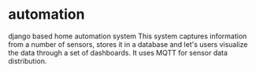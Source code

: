 # automation
django based home automation system
This system captures information from a number of sensors, stores it in a database
and let's users visualize the data through a set of dashboards. It uses MQTT for sensor
data distribution.
